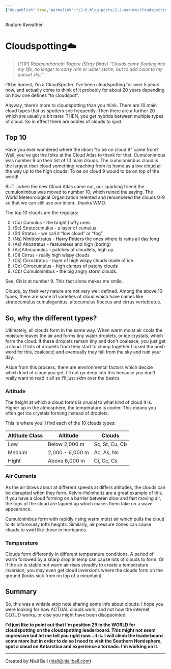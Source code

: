 ```yaml
---
{"dg-publish":true,"permalink":"/2-0-blog-posts/2-2-nature/cloudspotting/","tags":["Nature","Atmosphere"],"noteIcon":null,"created":"2024-04-10T00:48:08.000+01:00","updated":"2024-04-30T15:53:16.744+01:00"}
---
```


#nature #weather
# Cloudspotting☁️

> [!TIP] *Rabanindranath Tagore (Stray Birds)*
> *“Clouds come floating into my life, no longer to carry rain or usher storm, but to add color to my sunset sky.”* 

I’ll be honest, I’m a CloudSpotter. I’ve been cloudspotting for over 5 years now, and actually come to think of it probably for about 20 years depending on how one defines “to cloudspot”.

Anyway, there’s more to cloudspotting than you think. There are 10 main cloud types that us spotters see frequently. Then there are a further 20 which are usually a bit rarer. THEN, you get hybrids between multiple types of cloud. So in effect there are oodles of clouds to spot. 

## Top 10

Have you ever wondered where the idiom "to be on cloud 9" came from? Well, you've got the folks at the Cloud Atlas to thank for that. Cumulonimbus was number 9 on their list of 10 main clouds. The cumulonimbus cloud is the largest riser cloud something reaching from its home as a low cloud all the way up to the high clouds! To be on cloud 9 would to be on top of the world! 

BUT...when the new Cloud Atlas came out, our sparking friend the cumulonimbus was moved to number 10, which ruined the saying. The World Meteorological Organization relented and renumbered the clouds 0-9 so that we can still use our idiom...thanks WMO.

The top 10 clouds are the regulars:

0. (Cu) Cumulus - the bright fluffy ones
1. (Sc) Stratocumulus - a layer of cumulus
2. (St) Stratus - we call it “low cloud” or “fog”
3. (Ns) Nimbostratus - ~~Harry Potters~~ the ones where is rains all day long
4. (As) Altostratus - featureless and high (boring)
5. (Ac)Altocumulus - patches of cloudlets, high up.
6. (Ci) Cirrus - really high wispy clouds
7. (Cs) Cirrostratus - layer of high wispy clouds made of ice.
8. (Cc) Cirrocumulus - high clumps of patchy clouds
9. (Cb) Cumulonimbus - the big angry storm clouds.

See, Cb is at number 9. This fact alone makes me smile.

Clouds, by their very nature are not very well defined. Among the above 10 types, there are some 51 varieties of cloud which have names like stratocumulus cumulogenitus, altocumulus floccus and cirrus vertebratus.

## So, why the different types?

Ultimately, all clouds form in the same way. When warm moist air cools the moisture leaves the air and forms tiny water droplets, or ice crystals, which form the cloud. If these droplets remain tiny and don't coalesce, you just get a cloud. If lots of droplets from they start to clump together (I used the posh word for this, coalesce) and eventually they fall from the sky and ruin your day.

Aside from this process, there are environmental factors which decide which kind of cloud you get. I'll not go deep into this because you don't really want to read it all so I'll just skim over the basics.

### Altitude

The height at which a cloud forms is crucial to what kind of cloud it is. Higher up in the atmosphere, the temperature is cooler. This means you often get ice crystals forming instead of droplets. 

This is where you'll find each of the 10 clouds types:

| Altitude Class | Altitude        | Clouds         |
| -------------- | --------------- | -------------- |
| Low            | Below 2,000 m   | Sc, St, Cu, Cb |
| Medium         | 2,000 - 6,000 m | Ac, As, Ns     |
| Hight          | Above 6,000 m   | Ci, Cc, Cs     |

### Air Currents

As the air blows about at different speeds at differs altitudes, the clouds can be disrupted when they form. Kelvin-Helmholtz are a great example of this. If you have a cloud forming on a barrier between slow and fast moving air, the tops of the cloud are lapped up which makes them take on a wave appearance.

Cumulonimbus form with rapidly rising warm moist air which pulls the cloud to its infamously lofts heights. Similarly, air pressure zones can cause clouds to swirl like those in hurricanes.

### Temperature

Clouds form differently in different temperature conditions. A period of warm followed by a sharp drop in temp can cause lots of clouds to form. Or if the air is stable but warm air rises steadily to create a temperature inversion, you may even get cloud inversions where the clouds form on the ground (looks sick from on top of a mountain).

## Summary

So, this was a whistle stop note sharing some info about clouds. I hope you were looking for how ACTUAL clouds work, and not how the internet CLOUD works, or else you might have been disappointed.

**I'd just like to point out that I'm position 29 in the WORLD for cloudspotting on the cloudspotting leaderboard. This might not seem impressive but let me tell you right now...it is. I will climb the leaderboard some more but in order to do so I need to visit the Southern Hemisphere, spot a cloud on Antarctica and experience a tornado. I'm working on it.** 

---
Created by Niall Bell (niall@niallbell.com)